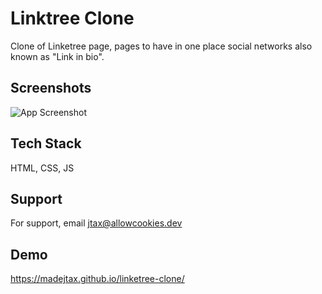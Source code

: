 # Linktree Clone

Clone of Linketree page, pages to have in one place social networks also known as "Link in bio".


## Screenshots

![App Screenshot](https://raw.githubusercontent.com/josejtax/linketree-clone/main/ASSETS/Captura%20de%20pantalla%202022-12-03%20195432.png)


## Tech Stack

HTML, CSS, JS


## Support

For support, email jtax@allowcookies.dev


## Demo

https://madejtax.github.io/linketree-clone/
